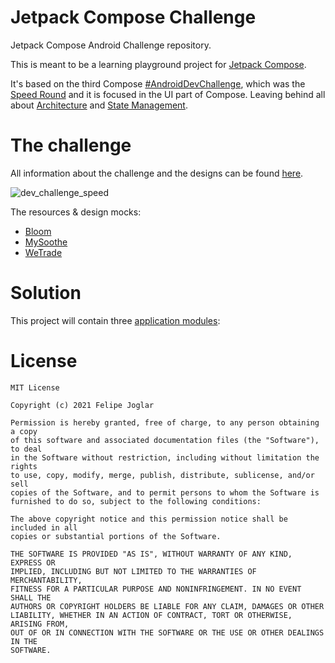 # Jetpack Compose Challenge

Jetpack Compose Android Challenge repository.

This is meant to be a learning playground project for [Jetpack Compose](https://developer.android.com/jetpack/compose).

It's based on the third Compose [#AndroidDevChallenge](https://developer.android.com/dev-challenge), which was the [Speed Round](https://android-developers.googleblog.com/2021/03/android-dev-challenge-3.html) and it is focused in the UI part of Compose. Leaving behind all about [Architecture](https://developer.android.com/jetpack/compose/architecture) and [State Management](https://developer.android.com/jetpack/compose/state).

# The challenge

All information about the challenge and the designs can be found [here](https://github.com/android/android-dev-challenge-compose).

![dev_challenge_speed](https://user-images.githubusercontent.com/2998890/117301782-e536a300-ae72-11eb-8f42-a7a12151ee5e.png)

The resources & design mocks:

* [Bloom](https://github.com/android/android-dev-challenge-compose/blob/assets/Bloom.zip)
* [MySoothe](https://github.com/android/android-dev-challenge-compose/blob/assets/MySoothe.zip)
* [WeTrade](https://github.com/android/android-dev-challenge-compose/blob/assets/WeTrade.zip)

# Solution

This project will contain three [application modules](https://developer.android.com/studio/projects#ApplicationModules):


# License
```
MIT License

Copyright (c) 2021 Felipe Joglar

Permission is hereby granted, free of charge, to any person obtaining a copy
of this software and associated documentation files (the "Software"), to deal
in the Software without restriction, including without limitation the rights
to use, copy, modify, merge, publish, distribute, sublicense, and/or sell
copies of the Software, and to permit persons to whom the Software is
furnished to do so, subject to the following conditions:

The above copyright notice and this permission notice shall be included in all
copies or substantial portions of the Software.

THE SOFTWARE IS PROVIDED "AS IS", WITHOUT WARRANTY OF ANY KIND, EXPRESS OR
IMPLIED, INCLUDING BUT NOT LIMITED TO THE WARRANTIES OF MERCHANTABILITY,
FITNESS FOR A PARTICULAR PURPOSE AND NONINFRINGEMENT. IN NO EVENT SHALL THE
AUTHORS OR COPYRIGHT HOLDERS BE LIABLE FOR ANY CLAIM, DAMAGES OR OTHER
LIABILITY, WHETHER IN AN ACTION OF CONTRACT, TORT OR OTHERWISE, ARISING FROM,
OUT OF OR IN CONNECTION WITH THE SOFTWARE OR THE USE OR OTHER DEALINGS IN THE
SOFTWARE.
```